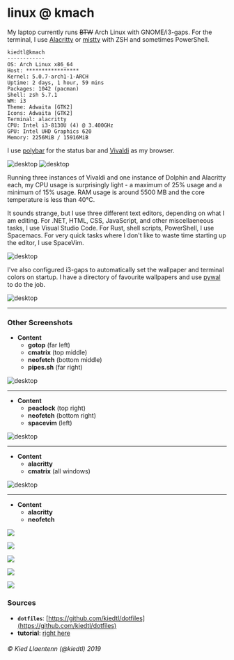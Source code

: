 # linux @ kmach

My laptop currently runs <s>BTW</s> Arch Linux with GNOME/i3-gaps. For the terminal, I use [Alacritty](https://github.com/jwilm/alacritty) or [mistty](https://github.com/lptstr/mistty) with ZSH and sometimes PowerShell.

```
kiedtl@kmach
------------
OS: Arch Linux x86_64
Host: *****************
Kernel: 5.0.7-arch1-1-ARCH
Uptime: 2 days, 1 hour, 59 mins
Packages: 1042 (pacman)
Shell: zsh 5.7.1
WM: i3
Theme: Adwaita [GTK2]
Icons: Adwaita [GTK2]
Terminal: alacritty
CPU: Intel i3-8130U (4) @ 3.400GHz
GPU: Intel UHD Graphics 620
Memory: 2256MiB / 15916MiB
```

I use [polybar](https://polybar.github.io) for the status bar and [Vivaldi](https://vivaldi.com) as my browser.

<picture>
  <source srcset="/images/linux.webp" type="image/webp">
  <source srcset="/images/linux.jpg" type="image/png">
  <img src="/images/linux.jpg" alt="desktop">
</picture>

<picture>
  <source srcset="/images/vivaldi-scr.webp" type="image/webp">
  <source srcset="/images/vivaldi-scr.jpg" type="image/png">
  <img src="/images/vivaldi-scr.jpg" alt="desktop">
</picture>

Running three instances of Vivaldi and one instance of Dolphin and Alacritty each, my CPU usage is surprisingly light - a maximum of 25% usage and a minimum of 15% usage. RAM usage is around 5500 MB and the core temperature is less than 40&#176;C.

It sounds strange, but I use three different text editors, depending on what I am editing. For .NET, HTML, CSS, JavaScript, and other miscellaeneous tasks, I use Visual Studio Code. For Rust, shell scripts, PowerShell, I use Spacemacs. For very quick tasks where I don't like to waste time starting up the editor, I use SpaceVim.

<picture>
  <source srcset="/images/screenshot-editors-1.webp" type="image/webp">
  <source srcset="/images/screenshot-editors-1.jpg" type="image/png">
  <img src="/images/screenshot-editors-1.jpg" alt="desktop">
</picture>

I've also configured i3-gaps to automatically set the wallpaper and terminal colors on startup. I have a directory of favourite wallpapers and use [pywal](https://github.com/dylanaraps/pywal) to do the job.

<picture>
  <source srcset="/images/screenshot-laptop-3.webp" type="image/webp">
  <source srcset="/images/screenshot-laptop-3.jpg" type="image/png">
  <img src="/images/screenshot-laptop-3.jpg" alt="desktop">
</picture>

---

### Other Screenshots

- **Content**
    - **gotop** (far left)
    - **cmatrix** (top middle)
    - **neofetch** (bottom middle)
    - **pipes.sh** (far right)

<picture>
  <source srcset="/images/screenshot-laptop-1.webp" type="image/webp">
  <source srcset="/images/screenshot-laptop-1.png" type="image/png">
  <img src="/images/screenshot-laptop-1.png" alt="desktop">
</picture>

---

- **Content**
    - **peaclock** (top right)
    - **neofetch** (bottom right)
    - **spacevim** (left)

<picture>
  <source srcset="/images/screenshot-laptop-2.webp" type="image/webp">
  <source srcset="/images/screenshot-laptop-2.png" type="image/png">
  <img src="/images/screenshot-laptop-2.png" alt="desktop">
</picture>

---

- **Content**
    - **alacritty**
    - **cmatrix** (all windows)
    
<picture>
  <source srcset="/images/screenshot-laptop-4.webp" type="image/webp">
  <source srcset="/images/screenshot-laptop-4.jpg" type="image/png">
  <img src="/images/screenshot-laptop-4.jpg" alt="desktop">
</picture>

---

- **Content**
    - **alacritty**
    - **neofetch**

![](https://user-images.githubusercontent.com/32681240/54638932-96470d00-4a62-11e9-8ea3-65d2fcafa72e.jpg)

![](https://user-images.githubusercontent.com/32681240/54639089-ed4ce200-4a62-11e9-8fed-0e91083718dd.jpg)

![](https://user-images.githubusercontent.com/32681240/54638592-cc37c180-4a61-11e9-88d6-d682bb32e8ff.jpg)

![](https://user-images.githubusercontent.com/32681240/54638826-41a39200-4a62-11e9-8e19-2319567c41f3.jpg)

![](https://user-images.githubusercontent.com/32681240/54639036-ce4e5000-4a62-11e9-9ad9-216674d05863.jpg)


### Sources
- **`dotfiles`**: [https://github.com/kiedtl/dotfiles](https://github.com/kiedtl/dotfiles)
- **tutorial**: [right here](http://kiedtl.surge.sh/blog/006-dynamic-i3-config)

###### &#xA9; Kied Llaentenn (@kiedtl) 2019
